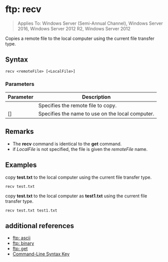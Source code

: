 # ftp: recv

>Applies To: Windows Server (Semi-Annual Channel), Windows Server 2016, Windows Server 2012 R2, Windows Server 2012

Copies a remote file to the local computer using the current file transfer type.   
## Syntax  
```  
recv <remoteFile> [<LocalFile>]  
```  
### Parameters  
|Parameter|Description|  
|-------|--------|  
|<remoteFile>|Specifies the remote file to copy.|  
|[<LocalFile>]|Specifies the name to use on the local computer.|  
## Remarks  
-   The **recv** command is identical to the **get** command.  
-   if *LocalFile* is not specified, the file is given the *remoteFile* name.  
## <a name="BKMK_Examples"></a>Examples  
copy **test.txt** to the local computer using the current file transfer type.  
```  
recv test.txt  
```  
copy **test.txt** to the local computer as **test1.txt** using the current file transfer type.  
```  
recv test.txt test1.txt  
```  
## additional references  
-   [ftp: ascii](ftp-ascii.md)  
-   [ftp: binary](ftp-binary.md)  
-   [ftp: get](ftp-get.md)  
-   [Command-Line Syntax Key](command-line-syntax-key.md)  

